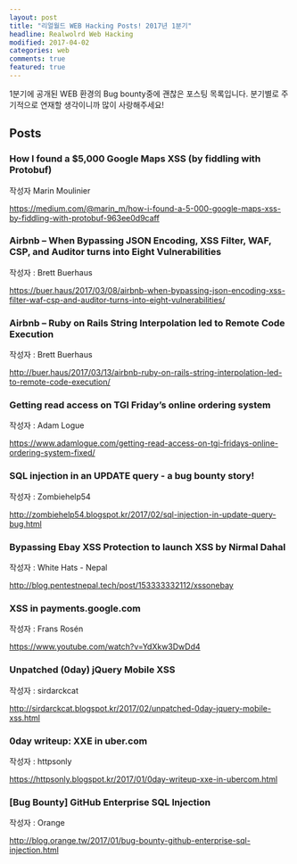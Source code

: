 ```yaml
---
layout: post
title: "리얼월드 WEB Hacking Posts! 2017년 1분기"
headline: Realwolrd Web Hacking
modified: 2017-04-02
categories: web
comments: true
featured: true
---
```


1분기에 공개된 WEB 환경의 Bug bounty중에 괜찮은 포스팅 목록입니다. 분기별로 주기적으로 연재할 생각이니까 많이 사랑해주세요!


## Posts
### How I found a $5,000 Google Maps XSS (by fiddling with Protobuf) 
작성자 Marin Moulinier

https://medium.com/@marin_m/how-i-found-a-5-000-google-maps-xss-by-fiddling-with-protobuf-963ee0d9caff

### Airbnb – When Bypassing JSON Encoding, XSS Filter, WAF, CSP, and Auditor turns into Eight Vulnerabilities
작성자 : Brett Buerhaus

https://buer.haus/2017/03/08/airbnb-when-bypassing-json-encoding-xss-filter-waf-csp-and-auditor-turns-into-eight-vulnerabilities/

### Airbnb – Ruby on Rails String Interpolation led to Remote Code Execution
작성자 : Brett Buerhaus

http://buer.haus/2017/03/13/airbnb-ruby-on-rails-string-interpolation-led-to-remote-code-execution/

### Getting read access on TGI Friday’s online ordering system
작성자 : Adam Logue

https://www.adamlogue.com/getting-read-access-on-tgi-fridays-online-ordering-system-fixed/

### SQL injection in an UPDATE query - a bug bounty story!
작성자 : Zombiehelp54

http://zombiehelp54.blogspot.kr/2017/02/sql-injection-in-update-query-bug.html

### Bypassing Ebay XSS Protection to launch XSS by Nirmal Dahal
작성자 : White Hats - Nepal

http://blog.pentestnepal.tech/post/153333332112/xssonebay

### XSS in payments.google.com
작성자 : Frans Rosén

https://www.youtube.com/watch?v=YdXkw3DwDd4

### Unpatched (0day) jQuery Mobile XSS
작성자 : sirdarckcat

http://sirdarckcat.blogspot.kr/2017/02/unpatched-0day-jquery-mobile-xss.html

### 0day writeup: XXE in uber.com
작성자 : httpsonly

https://httpsonly.blogspot.kr/2017/01/0day-writeup-xxe-in-ubercom.html

### [Bug Bounty] GitHub Enterprise SQL Injection
작성자 : Orange

http://blog.orange.tw/2017/01/bug-bounty-github-enterprise-sql-injection.html

